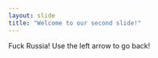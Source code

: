 ```yaml
---
layout: slide
title: "Welcome to our second slide!"
---
```

Fuck Russia!
Use the left arrow to go back!